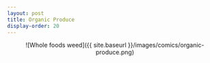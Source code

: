 ```yaml
---
layout: post
title: Organic Produce
display-order: 20
---
```


<div style="text-align:center" markdown="1">
![Whole foods weed]({{ site.baseurl }}/images/comics/organic-produce.png)
</div>
